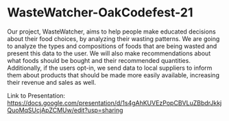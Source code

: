 # WasteWatcher-OakCodefest-21
Our project, WasteWatcher, aims to help people make educated decisions about their food choices, by analyzing their wasting patterns. We are going to analyze the types and compositions of foods that are being wasted and  present this data to the user. We will also make recommendations about what foods should be bought and their recommended quantities. Additionally, if the users opt-in, we send data to local suppliers to inform them about products that should be made more easily available, increasing their revenue and sales as well.

Link to Presentation: https://docs.google.com/presentation/d/1s4gAhKUVEzPopCBVLuZBbdrJkkjQuoMqSUcjApZCMUw/edit?usp=sharing
